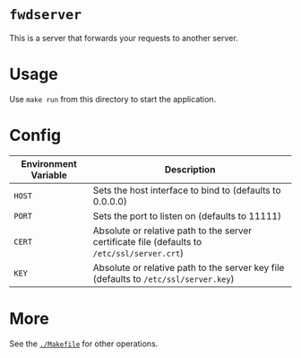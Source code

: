 # `fwdserver`

This is a server that forwards your requests to another server.

# Usage

Use `make run` from this directory to start the application.

# Config

| Environment Variable | Description |
| --- | --- |
| `HOST` | Sets the host interface to bind to (defaults to 0.0.0.0) |
| `PORT` | Sets the port to listen on (defaults to 11111) |
| `CERT` | Absolute or relative path to the server certificate file (defaults to `/etc/ssl/server.crt`) |
| `KEY` | Absolute or relative path to the server key file (defaults to `/etc/ssl/server.key`) |

# More

See the [`./Makefile`](./Makefile) for other operations.
